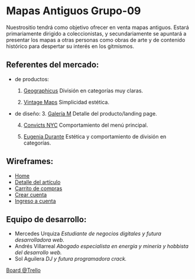 # Mapas Antiguos Grupo-09

Nuestrositio tendrá como objetivo ofrecer en venta mapas antiguos. Estará primariamente dirigido a coleccionistas, y secundariamente se apuntará a presentar los mapas a otras personas como obras de arte y de contenido histórico para despertar su interés en los gitmismos.

## Referentes del mercado:
- de productos:
    1. [Geographicus](https://www.geographicus.com/)
        División en categorías muy claras.
        
    2. [Vintage Maps](https://www.vintage-maps.com/) 
        Simplicidad estética.

- de diseño:
    3. [Galería M](https://galeriam.com/)
        Detalle del producto/landing page.

    4. [Convicts NYC](https://convicts.nyc/)
        Comportamiento del menú principal.

    5. [Eugenia Durante](https://eugeniadurante.com/portfolio)
        Estética y comportamiento de división en categorías.

## Wireframes:
- [Home](https://ibb.co/P9LZ5h8)
- [Detalle del artículo](https://ibb.co/VwdQB4w)
- [Carrito de compras](https://ibb.co/VHw4sCP)
- [Crear cuenta](https://ibb.co/GHmDqQv)
- [Ingreso a cuenta](https://ibb.co/fn7sXk0)

## Equipo de desarrollo:
- Mercedes Urquiza *Estudiante de negocios digitales y futura desarrolladora web.*
- Andrés Villarreal *Abogado especialista en energía y minería y hobbista del desarrollo web.*
- Sol Aguilera  *DJ y futura programadora crack.*

[Board @Trello](https://trello.com/b/pfLMTWfN/grupo-09)